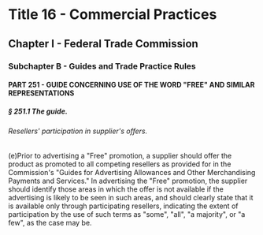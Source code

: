 
# Title 16 - Commercial Practices
## Chapter I - Federal Trade Commission
### Subchapter B - Guides and Trade Practice Rules
#### PART 251 - GUIDE CONCERNING USE OF THE WORD "FREE" AND SIMILAR REPRESENTATIONS
##### § 251.1 The guide.
###### Resellers' participation in supplier's offers.

(e)Prior to advertising a "Free" promotion, a supplier should offer the product as promoted to all competing resellers as provided for in the Commission's "Guides for Advertising Allowances and Other Merchandising Payments and Services." In advertising the "Free" promotion, the supplier should identify those areas in which the offer is not available if the advertising is likely to be seen in such areas, and should clearly state that it is available only through participating resellers, indicating the extent of participation by the use of such terms as "some", "all", "a majority", or "a few", as the case may be.
